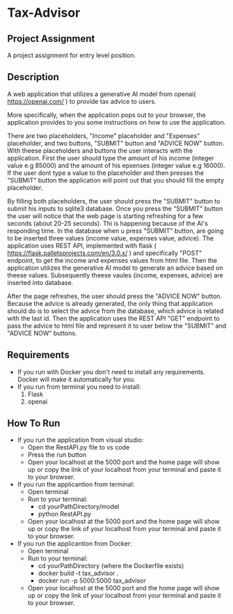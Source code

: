 # Tax-Advisor

## Project Assignment
A project assignment for entry level position.

## Description
A web application that utilizes a generative AI model from openai( https://openai.com/ ) 
to provide tax advice to users. <br>

More specifically, when the application pops out to your browser, the application provides to you
some instructions on how to use the application. <br>

There are two placeholders, "Income" placeholder and "Expenses" placeholder, and two buttons, 
"SUBMIT" button and "ADVICE NOW" button. With theese placeholders and buttons the user interacts 
with the application. First the user should type the amount of his income (integer value e.g 85000) 
and the amount of his epxenses (integer value e.g 16000). If the user dont type a value to the placeholder 
and then presses the "SUBMIT" button the application will point out that you should fill
the empty placeholder. <br>

By filling both placeholders, the user should press the "SUBMIT" button to submit his inputs to sqlite3 database.
Once you press the "SUBMIT" button the user will notice that the web page is starting refreshing for a few seconds 
(about 20-25 seconds). Thi is happening because of the AI's responding time. In the database when u press "SUBMIT"
button, are going to be inserted three values (income value, expenses value, advice). The application uses REST API, implemented with 
flask ( https://flask.palletsprojects.com/en/3.0.x/ ) and specifically "POST" endpoint, to get the income and expenses values 
from html file.  Then the application utilizes the generative AI model to generate an advice based on theese values.
Subsequently theese vaules (income, expenses, advice) are inserted into database.  <br>

After the page refreshes, the user should press the "ADVICE NOW" button. Because the advice is already generated,
the only thing that application should do is to select the advice from the database, which advice is related 
with the last id. Then the application uses the REST API "GET" endpoint to pass the advice to html file and represent it
to user below the "SUBMIT" and "ADVICE NOW" buttons.

## Requirements
- If you run with Docker you don't need to install any requirements. Docker will make it automatically for you.
- If you run from terminal you need to install:
  1. Flask
  2. openai

## How To Run
- If you run the application from visual studio:
  - Open the RestAPI.py file to vs code 
  - Press the run button
  - Open your localhost at the 5000 port and the home page will show up or copy the link of your localhost from your terminal and paste it to your browser.
- If you run the applicantion from terminal:
  - Open terminal
  - Run to your terminal:
    - cd yourPathDirectory/model
    - python RestAPI.py
  - Open your localhost at the 5000 port and the home page will show up or copy the link of your localhost from your terminal and paste it to your browser.
- If you run the applicantion from Docker:
  - Open terminal
  - Run to your terminal:
    - cd yourPathDirectory (where the Dockerfile exists)
    - docker build -t tax_advisor .
    - docker run -p 5000:5000 tax_advisor
  - Open your localhost at the 5000 port and the home page will show up or copy the link of your localhost from your terminal and paste it to your browser.








